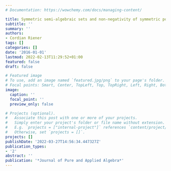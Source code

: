 ```yaml
---
# Documentation: https://wowchemy.com/docs/managing-content/

title: Symmetric semi-algebraic sets and non-negativity of symmetric polynomials
subtitle: ''
summary: ''
authors:
- Cordian Riener
tags: []
categories: []
date: '2016-01-01'
lastmod: 2022-02-13T11:29:52+01:00
featured: false
draft: false

# Featured image
# To use, add an image named `featured.jpg/png` to your page's folder.
# Focal points: Smart, Center, TopLeft, Top, TopRight, Left, Right, BottomLeft, Bottom, BottomRight.
image:
  caption: ''
  focal_point: ''
  preview_only: false

# Projects (optional).
#   Associate this post with one or more of your projects.
#   Simply enter your project's folder or file name without extension.
#   E.g. `projects = ["internal-project"]` references `content/project/deep-learning/index.md`.
#   Otherwise, set `projects = []`.
projects: []
publishDate: '2022-03-27T14:56:34.447327Z'
publication_types:
- '2'
abstract: ''
publication: '*Journal of Pure and Applied Algebra*'
---
```

